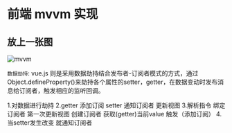 # 前端 mvvm 实现

## 放上一张图

![mvvm](2.png)

`数据劫持`: vue.js 则是采用数据劫持结合发布者-订阅者模式的方式，通过Object.defineProperty()来劫持各个属性的setter，getter，在数据变动时发布消息给订阅者，触发相应的监听回调。


1.对数据进行劫持
2.getter 添加订阅 setter 通知订阅者 更新视图
3.解析指令 绑定订阅者 第一次更新视图
  创建订阅者 获取(getter)当前value 触发（添加订阅）
4.当setter发生改变 就通知订阅者